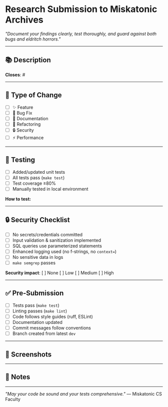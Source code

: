 # Research Submission to Miskatonic Archives

*"Document your findings clearly, test thoroughly, and guard against both bugs and eldritch horrors."*

---

## 📚 Description

<!-- What does this PR do? What problem does it solve? -->

**Closes**: #

---

## 🔬 Type of Change

- [ ] ✨ Feature
- [ ] 🐛 Bug Fix
- [ ] 📝 Documentation
- [ ] 🔧 Refactoring
- [ ] 🔒 Security
- [ ] ⚡ Performance

---

## 🧪 Testing

- [ ] Added/updated unit tests
- [ ] All tests pass (`make test`)
- [ ] Test coverage ≥80%
- [ ] Manually tested in local environment

**How to test:**
<!-- Brief steps for reviewers to verify the changes -->

---

## 🔒 Security Checklist

- [ ] No secrets/credentials committed
- [ ] Input validation & sanitization implemented
- [ ] SQL queries use parameterized statements
- [ ] Enhanced logging used (no f-strings, no `context=`)
- [ ] No sensitive data in logs
- [ ] `make semgrep` passes

**Security impact**: [ ] None [ ] Low [ ] Medium [ ] High

---

## ✅ Pre-Submission

- [ ] Tests pass (`make test`)
- [ ] Linting passes (`make lint`)
- [ ] Code follows style guides (ruff, ESLint)
- [ ] Documentation updated
- [ ] Commit messages follow conventions
- [ ] Branch created from latest `dev`

---

## 📸 Screenshots

<!-- For UI changes, include before/after screenshots -->

---

## 📝 Notes

<!-- Breaking changes, dependencies, or anything else reviewers should know -->

---

*"May your code be sound and your tests comprehensive."* — Miskatonic CS Faculty
